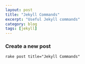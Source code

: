 ```yaml
---
layout: post
title: "Jekyll Commands"
excerpt: "Useful Jekyll commands"
category: blog
tags: [jekyll]
---
```


### Create a new post
    rake post title="Jekyll Commands"
